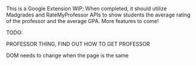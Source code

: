 This is a Google Extension WIP; When completed, it should utilize Madgrades and RateMyProfessor APIs to show students the average rating of the professor and the average GPA. More features to come!


TODO: 

PROFESSOR THING, FIND OUT HOW TO GET PROFESSOR

DOM needs to change when the page is the same